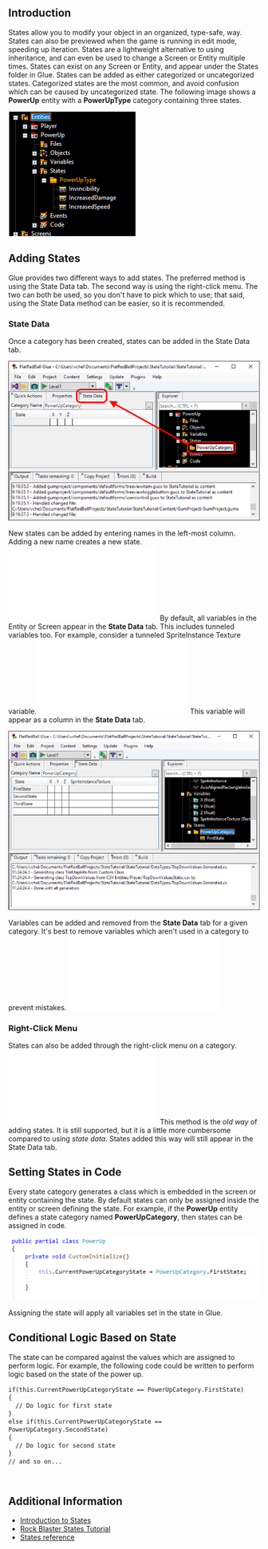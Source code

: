 ## Introduction

States allow you to modify your object in an organized, type-safe, way. States can also be previewed when the game is running in edit mode, speeding up iteration. States are a lightweight alternative to using inheritance, and can even be used to change a Screen or Entity multiple times. States can exist on any Screen or Entity, and appear under the States folder in Glue. States can be added as either categorized or uncategorized states. Categorized states are the most common, and avoid confusion which can be caused by uncategorized state. The following image shows a **PowerUp** entity with a **PowerUpType** category containing three states.

![](/media/2021-03-img_605613d04048a.png)

## 

## Adding States

Glue provides two different ways to add states. The preferred method is using the State Data tab. The second way is using the right-click menu. The two can both be used, so you don't have to pick which to use; that said, using the State Data method can be easier, so it is recommended.

### State Data

Once a category has been created, states can be added in the State Data tab.

![](/media/2021-03-img_60562f9698889.png)

New states can be added by entering names in the left-most column. Adding a new name creates a new state. [![](/wp-content/uploads/2016/01/2021_March_20_112624.gif.md)](/wp-content/uploads/2016/01/2021_March_20_112624.gif.md) By default, all variables in the Entity or Screen appear in the **State Data** tab. This includes tunneled variables too. For example, consider a tunneled SpriteInstance Texture variable. [![](/wp-content/uploads/2016/01/2021_March_20_111428.gif.md)](/wp-content/uploads/2016/01/2021_March_20_111428.gif.md) This variable will appear as a column in the **State Data** tab.

![](/media/2021-03-img_6056315a35c47.png)

Variables can be added and removed from the **State Data** tab for a given category. It's best to remove variables which aren't used in a category to prevent mistakes. [![](/wp-content/uploads/2016/01/2021_March_20_110432.gif.md)](/wp-content/uploads/2016/01/2021_March_20_110432.gif.md)

### Right-Click Menu

States can also be added through the right-click menu on a category. [![](/wp-content/uploads/2016/01/2021_March_20_112411.gif.md)](/wp-content/uploads/2016/01/2021_March_20_112411.gif.md) This method is the *old way* of adding states. It is still supported, but it is a little more cumbersome compared to using *state data*. States added this way will still appear in the State Data tab.

## Setting States in Code

Every state category generates a class which is embedded in the screen or entity containing the state. By default states can only be assigned inside the entity or screen defining the state. For example, if the **PowerUp** entity defines a state category named **PowerUpCategory**, then states can be assigned in code.

![](/media/2021-03-img_605635c67dd65.png)

Assigning the state will apply all variables set in the state in Glue.

## Conditional Logic Based on State

The state can be compared against the values which are assigned to perform logic. For example, the following code could be written to perform logic based on the state of the power up.

    if(this.CurrentPowerUpCategoryState == PowerUpCategory.FirstState)
    {
      // Do logic for first state
    }
    else if(this.CurrentPowerUpCategoryState == PowerUpCategory.SecondState)
    {
      // Do logic for second state
    }
    // and so on...

 

## Additional Information

-   [Introduction to States](/frb/docs/index.php?title=Glue:Tutorials:States.md "Glue:Tutorials:States")
-   [Rock Blaster States Tutorial](/documentation/tutorials/rock-blaster/tutorials-rock-blaster-rock-states.md)
-   [States reference](/frb/docs/index.php?title=Glue:Reference#States.md "Glue:Reference")
